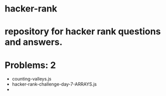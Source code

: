 # hacker-rank

# repository for hacker rank questions and answers.  

# Problems: 2
 - counting-valleys.js
 - hacker-rank-challenge-day-7-ARRAYS.js
 -